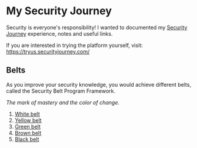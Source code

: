 # My Security Journey

Security is everyone's responsibility! I wanted to documented my [Security Journey](https://www.securityjourney.com) experience, notes and useful links.

If you are interested in trying the platform yourself, visit: https://tryus.securityjourney.com/

## Belts

As you improve your security knowledge, you would achieve different belts, called the Security Belt Program Framework.

_The mark of mastery and the color of change._

1. [White belt](whiteBelt.md)
1. [Yellow belt](yellowBelt.md)
1. [Green belt](greenBelt.md)
1. [Brown belt](brownBelt.md)
1. [Black belt](blackBelt.md)
